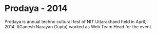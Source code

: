 # Prodaya - 2014
Prodaya is annual techno cultural fest of NIT Uttarakhand held in April, 2014. I(Ganesh Narayan Gupta) worked as Web Team Head for the event.

